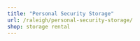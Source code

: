 ```yaml
---
title: "Personal Security Storage"
url: /raleigh/personal-security-storage/
shop: storage rental
---
```

